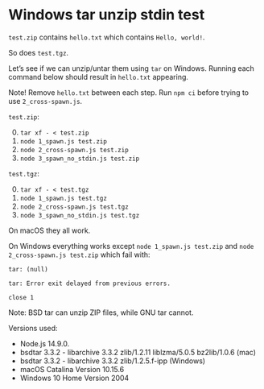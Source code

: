 # Windows tar unzip stdin test

`test.zip` contains `hello.txt` which contains `Hello, world!`.

So does `test.tgz`.

Let’s see if we can unzip/untar them using `tar` on Windows. Running each command below should result in `hello.txt` appearing.

Note! Remove `hello.txt` between each step. Run `npm ci` before trying to use `2_cross-spawn.js`.

`test.zip`:

0. `tar xf - < test.zip`
1. `node 1_spawn.js test.zip`
2. `node 2_cross-spawn.js test.zip`
3. `node 3_spawn_no_stdin.js test.zip`

`test.tgz`:

0. `tar xf - < test.tgz`
1. `node 1_spawn.js test.tgz`
2. `node 2_cross-spawn.js test.tgz`
3. `node 3_spawn_no_stdin.js test.tgz`

On macOS they all work.

On Windows everything works except `node 1_spawn.js test.zip` and `node 2_cross-spawn.js test.zip` which fail with:

```
tar: (null)

tar: Error exit delayed from previous errors.

close 1
```

Note: BSD tar can unzip ZIP files, while GNU tar cannot.

Versions used:

- Node.js 14.9.0.
- bsdtar 3.3.2 - libarchive 3.3.2 zlib/1.2.11 liblzma/5.0.5 bz2lib/1.0.6 (mac)
- bsdtar 3.3.2 - libarchive 3.3.2 zlib/1.2.5.f-ipp (Windows)
- macOS Catalina Version 10.15.6
- Windows 10 Home Version 2004
